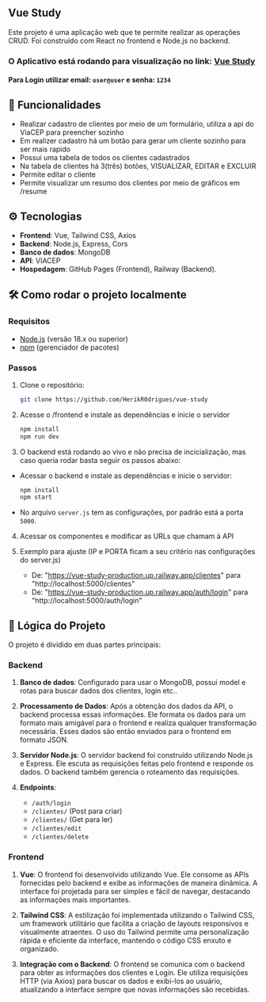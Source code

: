 ## Vue Study

Este projeto é uma aplicação web que te permite realizar as operações CRUD. Foi construído com React no frontend e Node.js no backend.

### O Aplicativo está rodando para visualização no link: [Vue Study](https://herikr0drigues.github.io/vue-study/)
#### Para Login utilizar email: `user@user` e senha: `1234`


## 🚀 Funcionalidades

- Realizar cadastro de clientes por meio de um formulário, utiliza a api do ViaCEP para preencher sozinho
- Em realizer cadastro há um botão para gerar um cliente sozinho para ser mais rapido
- Possui uma tabela de todos os clientes cadastrados
- Na tabela de clientes há 3(três) botões, VISUALIZAR, EDITAR e EXCLUIR
- Permite editar o cliente
- Permite visualizar um resumo dos clientes por meio de gráficos em /resume
  
## ⚙️ Tecnologias

- **Frontend**: Vue, Tailwind CSS, Axios
- **Backend**: Node.js, Express, Cors
- **Banco de dados**: MongoDB
- **API**: VIACEP
- **Hospedagem**: GitHub Pages (Frontend), Railway (Backend).

## 🛠️ Como rodar o projeto localmente

### Requisitos

- [Node.js](https://nodejs.org/) (versão 18.x ou superior)
- [npm](https://www.npmjs.com/) (gerenciador de pacotes)

### Passos

1. Clone o repositório:
   ```bash
   git clone https://github.com/HerikR0drigues/vue-study
    ```

2. Acesse o /frontend e instale as dependências e inicie o servidor
    ```bash
    npm install
    npm run dev
    ```

3. O backend está rodando ao vivo e não precisa de incicialização, mas caso queria rodar basta seguir os passos abaixo:

- Acessar o backend e instale as dependências e inicie o servidor:
    ```bash
    npm install
    npm start
    ```
- No arquivo `server.js` tem as configurações, por padrão está a porta `5000`.

4. Acessar os componentes e modificar as URLs que chamam à API

5. Exemplo para ajuste (IP e PORTA ficam a seu critério nas configurações do server.js)
    - De: "https://vue-study-production.up.railway.app/clientes" para "http://localhost:5000/clientes"
    - De: "https://vue-study-production.up.railway.app/auth/login" para "http://localhost:5000/auth/login"

## 🧠 Lógica do Projeto

O projeto é dividido em duas partes principais:

### Backend

1. **Banco de dados**:
    Configurado para usar o MongoDB, possui model e rotas para buscar dados dos clientes, login etc..

2. **Processamento de Dados**:
   Após a obtenção dos dados da API, o backend processa essas informações. Ele formata os dados para um formato mais amigável para o frontend e realiza qualquer transformação necessária. Esses dados são então enviados para o frontend em formato JSON.

3. **Servidor Node.js**:
   O servidor backend foi construído utilizando Node.js e Express. Ele escuta as requisições feitas pelo frontend e responde os dados. O backend também gerencia o roteamento das requisições.

4. **Endpoints**:
    - `/auth/login`
    - `/clientes/` (Post para criar)
    - `/clientes/` (Get para ler)
    - `/clientes/edit`
    - `/clientes/delete`
     
### Frontend

1. **Vue**:
   O frontend foi desenvolvido utilizando Vue. Ele consome as APIs fornecidas pelo backend e exibe as informações de maneira dinâmica. A interface foi projetada para ser simples e fácil de navegar, destacando as informações mais importantes.

2. **Tailwind CSS**:
   A estilização foi implementada utilizando o Tailwind CSS, um framework utilitário que facilita a criação de layouts responsivos e visualmente atraentes. O uso do Tailwind permite uma personalização rápida e eficiente da interface, mantendo o código CSS enxuto e organizado.

3. **Integração com o Backend**:
   O frontend se comunica com o backend para obter as informações dos clientes e Login. Ele utiliza requisições HTTP (via Axios) para buscar os dados e exibi-los ao usuário, atualizando a interface sempre que novas informações são recebidas.
